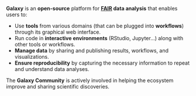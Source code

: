 
**Galaxy** is an **open-source** platform for **[FAIR](https://www.go-fair.org/fair-principles/) data analysis** that enables users to:

- Use **tools** from various domains (that can be plugged into **workflows**) through its graphical web interface.
- Run code in **interactive environments** (RStudio, Jupyter...) along with other tools or workflows.
- **Manage data** by sharing and publishing results, workflows, and visualizations.
- **Ensure reproducibility** by capturing the necessary information to repeat and understand data analyses.

The **Galaxy Community** is actively involved in helping the ecosystem improve and sharing scientific discoveries.

